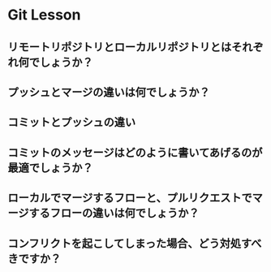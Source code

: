 # Git Lesson



## リモートリポジトリとローカルリポジトリとはそれぞれ何でしょうか？





## プッシュとマージの違いは何でしょうか？



## コミットとプッシュの違い



## コミットのメッセージはどのように書いてあげるのが最適でしょうか？



## ローカルでマージするフローと、プルリクエストでマージするフローの違いは何でしょうか？



## コンフリクトを起こしてしまった場合、どう対処すべきですか？


